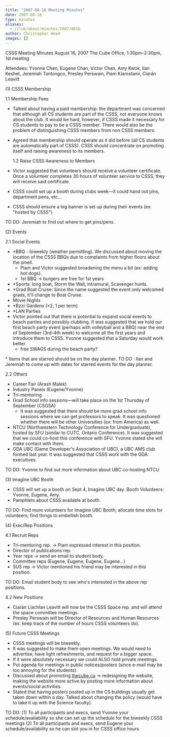 ```yaml
---
title: "2007-08-16 Meeting Minutes"
date: 2007-08-16
type: minutes
aliases:
  - /club/about/minutes/2007/0816
author: Christopher Head
images: []
---
```


CSSS Meeting Minutes
August 16, 2007
The Cube Office, 1:30pm–2:30pm, 1st meeting

Attendees: Yvonne Chen, Eugene Chan, Victor Chan, Amy Kwok, Ilan Keshet, Jeremiah Tantongco, Presley Perswain, Piam Kiarostami, Ciarán Leavitt

(1) CSSS Membership

1.1 Membership Fees

- Talked about having a paid membership: the department was concerned that although all CS students are part of the CSSS, not everyone knows about the club. It would be hard, however, if CSSS made it necessary for CS students to pay to be a CSSS member. There would also be the problem of distinguishing CSSS members from non CSSS members.
- Agreed that membership should operate as it did before (all CS students are automatically part of CSSS). CSSS should concentrate on promoting itself and raising awareness to its members.

  1.2 Raise CSSS Awareness to Members

- Victor suggested that volunteers should receive a volunteer certificate. Once a volunteer completes 30 hours of volunteer service to CSSS, they will receive said certificate.
- CSSS could set up a booth during clubs week—it could hand out pins, department pens, etc...
- CSSS should ensure a big banner is set up during their events (ex: "hosted by CSSS").

TO DO: Jeremiah to find out where to get pins/pens.

(2) Events

2.1 Social Events

- \*BBQ - biweekly (weather permitting). We discussed about moving the location of the CSSS BBQs due to complaints from higher floors about the smell.
  - Piam and Victor suggested broadening the menu a bit (ex: adding hot dogs).
  - 1st BBQ → burgers are free for 1st years
- \*Sports: long boat, Storm the Wall, Intramural, Scavenger hunts.
- \*Grad Boat Cruise: Since the name suggested the event only
  welcomed grads, it'll change to Boat Cruise.
- Movie Nights
- \*Bzzr Gardens (×2, 1 per term)
- \*LAN Parties
- Victor pointed out that there is potential to expand social events to beach parties and possibly clubbing. It was suggested that we hold our first beach party event (perhaps with volleyball and a BBQ) near the end of September (3rd–4th week) to welcome all the first years and introduce them to CSSS. Yvonne suggested that a Saturday would work better.
  - free SWAGS during the beach party?

\* Items that are starred should be on the day planner.
TO DO : Ilan and Jeremiah to come up with dates for starred events for the day planner.

2.2 Others

- Career Fair (Arash Malek)
- Industry Panels (Eugene/Yvonne)
- Tri-mentoring
- Grad School info sessions—will take place on the 1st Thursday of September (CSGSA)
  - It was suggested that there should be more grad school info sessions where we can get professors to speak. It was questioned whether there will be other Universities (ex: from America) as well.
- NTCU (Northwestern Technology Conference for Undergraduate), hosted by SFU (similar to CUTC, Ontario Conference). It was suggested that we could co-host this conference with SFU. Yvonne stated she will make contact with them.
- GDA UBC (Game Developer's Association of UBC), a UBC AMS club formed last year. It was suggested that CSSS work with the GDA executives.

TO DO: Yvonne to find out more information about UBC co-hosting NTCU

(3) Imagine UBC Booth

- CSSS will set up a booth on Sept 4, Imagine UBC day. Booth Volunteers: Yvonne, Eugene, Amy.
- Pamphlets about CSSS available at booth.

TO DO: Find more volunteers for Imagine UBC Booth; allocate time slots for volunteers; find things to embellish booth.

(4) Exec/Rep Positions

4.1 Recruit Reps

- Tri-mentoring rep. → Piam expressed interest in this position.
- Director of publications rep.
- Year reps → send an email to student body.
- Committee reps (Eugene, Eugene, Eugene, Eugene...)
- SUS rep → Victor mentioned his friend may be interested in this position.

TO DO: Email student body to see who's interested in the above rep positions.

4.2 New Positions

- Ciarán Llachlan Leavitt will now be the CSSS Space rep. and will attend the space committee meetings.
- Presley Perswain will be Director of Resources and Human Resources (ex: keep track of the number of hours CSSS volunteers do).

(5) Future CSSS Meetings

- CSSS meetings will be biweekly.
- It was suggested to make them open meetings. We would need to advertise, have light refreshments, and request for a bigger space.
- If it were absolutely necessary we could ALSO hold private meetings.
- Put agenda for meetings in public notices/posters (since e-mail may be too annoying for the students).
- Discussed about promoting [thecube.ca](/) → redesigning the website, making the website more active by posting more information about events/social activities.
- Stated that having posters posted up in the CS buildings usually get taken down within a day. Talked about changing the policy (would have to take it up with the Science faculty).

TO DO:
(1) To all participants and execs, send Yvonne your schedule/availability so she can set up the schedule for the biweekly CSSS meetings
(2) To all participants and execs, send Eugene your schedule/availability so he can slot you in for CSSS office hours
